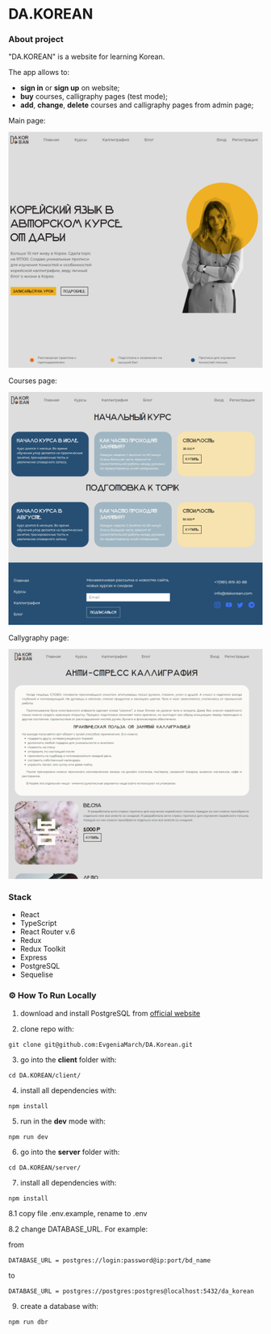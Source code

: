# DA.KOREAN

### About project

"DA.KOREAN" is a website for learning Korean.

The app allows to:

- **sign in** or **sign up** on website;
- **buy** courses, calligraphy pages (test mode);
- **add**, **change**, **delete** courses and calligraphy pages from admin page;

Main page:

<img src="https://github.com/EvgeniaMarch/DA.Korean/blob/main/.github/img/main_page.png" width="769" />

Courses page:

<img src="https://github.com/EvgeniaMarch/DA.Korean/blob/main/.github/img/courses_page.png" width="769" />

Callygraphy page:

<img src="https://github.com/EvgeniaMarch/DA.Korean/blob/main/.github/img/calligraphy_page.png" width="769" />

### Stack

- React
- TypeScript
- React Router v.6
- Redux
- Redux Toolkit
- Express
- PostgreSQL
- Sequelise

### ⚙️ How To Run Locally

1. download and install PostgreSQL from [official website](https://www.postgresql.org/download/)

2. clone repo with:

```
git clone git@github.com:EvgeniaMarch/DA.Korean.git
```

3. go into the **client** folder with:

```
cd DA.KOREAN/client/
```

4. install all dependencies with:

```
npm install
```

5. run in the **dev** mode with:

```
npm run dev
```

6. go into the **server** folder with:

```
cd DA.KOREAN/server/
```

7. install all dependencies with:

```
npm install
```

8.1 copy file .env.example, rename to .env

8.2 change DATABASE_URL. For example:

from

```
DATABASE_URL = postgres://login:password@ip:port/bd_name
```

to

```
DATABASE_URL = postgres://postgres:postgres@localhost:5432/da_korean
```

9. create a database with:

```
npm run dbr
```
